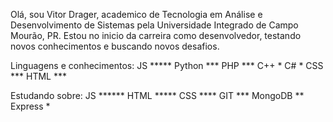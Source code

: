 Olá, sou Vitor Drager, academico de Tecnologia em Análise e Desenvolvimento de Sistemas pela Universidade Integrado de Campo Mourão, PR.
Estou no inicio da carreira como desenvolvedor, testando novos conhecimentos e buscando novos desafios.

Linguagens e conhecimentos:
JS *****
Python ***
PHP ***
C++ *
C# *
CSS ***
HTML ***


Estudando sobre:
JS ******
HTML *****
CSS ****
GIT ***
MongoDB **
Express *
